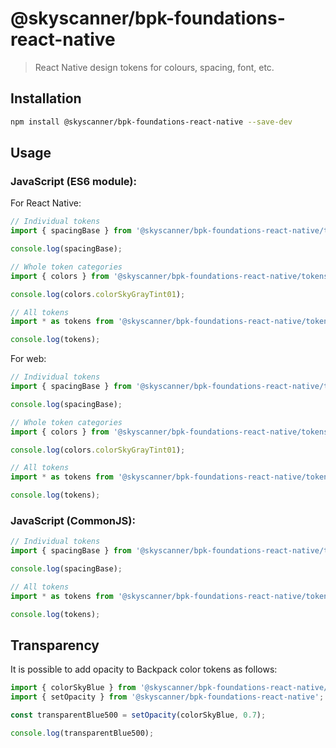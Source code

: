 # @skyscanner/bpk-foundations-react-native

> React Native design tokens for colours, spacing, font, etc.

## Installation

```sh
npm install @skyscanner/bpk-foundations-react-native --save-dev
```

## Usage

### JavaScript (ES6 module):

For React Native:

```js
// Individual tokens
import { spacingBase } from '@skyscanner/bpk-foundations-react-native/tokens/base.react.native';

console.log(spacingBase);

// Whole token categories
import { colors } from '@skyscanner/bpk-foundations-react-native/tokens/base.react.native';

console.log(colors.colorSkyGrayTint01);

// All tokens
import * as tokens from '@skyscanner/bpk-foundations-react-native/tokens/base.react.native';

console.log(tokens);
```

For web:

```js
// Individual tokens
import { spacingBase } from '@skyscanner/bpk-foundations-react-native/tokens/base.es6';

console.log(spacingBase);

// Whole token categories
import { colors } from '@skyscanner/bpk-foundations-react-native/tokens/base.es6';

console.log(colors.colorSkyGrayTint01);

// All tokens
import * as tokens from '@skyscanner/bpk-foundations-react-native/tokens/base.es6';

console.log(tokens);
```

### JavaScript (CommonJS):

```js
// Individual tokens
import { spacingBase } from '@skyscanner/bpk-foundations-react-native/tokens/base.common';

console.log(spacingBase);

// All tokens
import * as tokens from '@skyscanner/bpk-foundations-react-native/tokens/base.common';

console.log(tokens);
```

## Transparency

It is possible to add opacity to Backpack color tokens as follows:

```js
import { colorSkyBlue } from '@skyscanner/bpk-foundations-react-native/tokens/base.react.native';
import { setOpacity } from '@skyscanner/bpk-foundations-react-native';

const transparentBlue500 = setOpacity(colorSkyBlue, 0.7);

console.log(transparentBlue500);
```
